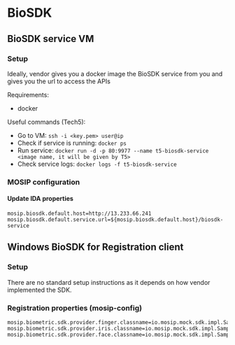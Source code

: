 # BioSDK

## BioSDK service VM

### Setup
Ideally, vendor gives you a docker image the BioSDK service from you and gives you the url to access the APIs

Requirements:
* docker

Useful commands (Tech5):
* Go to VM: `ssh -i <key.pem> user@ip`
* Check if service is running: `docker ps`
* Run service: `docker run -d -p 80:9977 --name t5-biosdk-service  <image name, it will be given by T5>`
* Check service logs: `docker logs -f t5-biosdk-service`

### MOSIP configuration

#### Update IDA properties
```properties
mosip.biosdk.default.host=http://13.233.66.241
mosip.biosdk.default.service.url=${mosip.biosdk.default.host}/biosdk-service
```

## Windows BioSDK for Registration client

### Setup
There are no standard setup instructions as it depends on how vendor implemented the SDK.

### Registration properties (mosip-config)
```properties
mosip.biometric.sdk.provider.finger.classname=io.mosip.mock.sdk.impl.SampleSDK
mosip.biometric.sdk.provider.iris.classname=io.mosip.mock.sdk.impl.SampleSDK
mosip.biometric.sdk.provider.face.classname=io.mosip.mock.sdk.impl.SampleSDK
```
